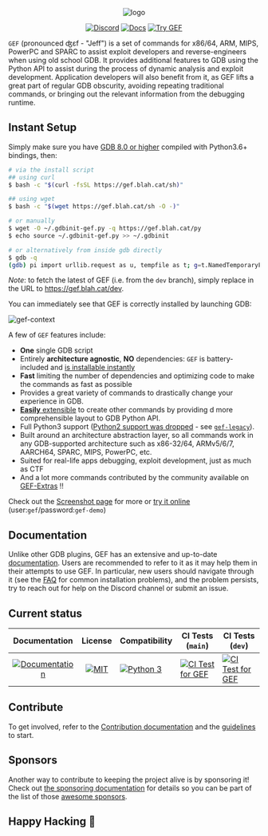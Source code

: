<p align="center">
  <img src="https://i.imgur.com/o0L8lPN.png" alt="logo"/>
</p>

<p align="center">
    <a href="https://discord.gg/hSbqxxBgRX"><img alt="Discord" src="https://img.shields.io/badge/Discord-BlahCats-yellow"></a>
  <a href="https://hugsy.github.io/gef"><img alt="Docs" src="https://img.shields.io/badge/Docs-gh--pages-brightgreen"></a>
  <a title="Use the IDs: gef/gef-demo" href="https://demo.gef.blah.cat"><img alt="Try GEF" src="https://img.shields.io/badge/Demo-Try%20GEF%20Live-blue"></a>
</p>

`GEF` (pronounced ʤɛf - "Jeff") is a set of commands for x86/64, ARM, MIPS, PowerPC and SPARC to
assist exploit developers and reverse-engineers when using old school GDB. It provides additional
features to GDB using the Python API to assist during the process of dynamic analysis and exploit
development. Application developers will also benefit from it, as GEF lifts a great part of regular
GDB obscurity, avoiding repeating traditional commands, or bringing out the relevant information
from the debugging runtime.

## Instant Setup

Simply make sure you have [GDB 8.0 or higher](https://www.gnu.org/s/gdb) compiled with Python3.6+
bindings, then:

```bash
# via the install script
## using curl
$ bash -c "$(curl -fsSL https://gef.blah.cat/sh)"

## using wget
$ bash -c "$(wget https://gef.blah.cat/sh -O -)"

# or manually
$ wget -O ~/.gdbinit-gef.py -q https://gef.blah.cat/py
$ echo source ~/.gdbinit-gef.py >> ~/.gdbinit

# or alternatively from inside gdb directly
$ gdb -q
(gdb) pi import urllib.request as u, tempfile as t; g=t.NamedTemporaryFile(suffix='-gef.py'); open(g.name, 'wb+').write(u.urlopen('https://tinyurl.com/gef-main').read()); gdb.execute('source %s' % g.name)
```

_Note_: to fetch the latest of GEF (i.e. from the `dev` branch), simply replace in the URL to
<https://gef.blah.cat/dev>.

You can immediately see that GEF is correctly installed by launching GDB:

![gef-context](https://i.imgur.com/E3EuQPs.png)

A few of `GEF` features include:

*  **One** single GDB script
*  Entirely **architecture agnostic**, **NO** dependencies: `GEF` is battery-included and [is
  installable instantly](https://hugsy.github.io/gef/#setup)
*  **Fast** limiting the number of dependencies and optimizing code to make the commands as fast as
  possible
*  Provides a great variety of commands to drastically change your experience in GDB.
*  [**Easily** extensible](https://hugsy.github.io/gef/api/) to create other commands by providing
d more comprehensible layout to GDB Python API.
*  Full Python3 support ([Python2 support was
  dropped](https://github.com/hugsy/gef/releases/tag/2020.03) - see
  [`gef-legacy`](https://github.com/hugsy/gef-legacy)).
*  Built around an architecture abstraction layer, so all commands work in any GDB-supported
  architecture such as x86-32/64, ARMv5/6/7, AARCH64, SPARC, MIPS, PowerPC, etc.
*  Suited for real-life apps debugging, exploit development, just as much as CTF
*  And a lot more commands contributed by the community available on
  [GEF-Extras](https://github.com/hugsy/gef-extras) !!

Check out the [Screenshot page](docs/screenshots.md) for more or [try it
online](https://demo.gef.blah.cat) (user:`gef`/password:`gef-demo`)

## Documentation

Unlike other GDB plugins, GEF has an extensive and up-to-date
[documentation](https://hugsy.github.io/gef/). Users are recommended to refer to it as it may help
them in their attempts to use GEF. In particular, new users should navigate through it (see the
[FAQ](https://hugsy.github.io/gef/faq/) for common installation problems), and the problem persists,
try to reach out for help on the Discord channel or submit an issue.

## Current status

| Documentation |License | Compatibility | CI Tests (`main`) | CI Tests (`dev`) |
|:---:|:---:|:---|--|--|
| [![Documentation](https://github.com/hugsy/gef/actions/workflows/generate-docs.yml/badge.svg)](https://github.com/hugsy/gef/actions/workflows/generate-docs.yml) | [![MIT](https://img.shields.io/packagist/l/doctrine/orm.svg?maxAge=2592000?style=plastic)](https://github.com/hugsy/gef/blob/main/LICENSE) | [![Python 3](https://img.shields.io/badge/Python-3-green.svg)](https://github.com/hugsy/gef/) | [![CI Test for GEF](https://github.com/hugsy/gef/actions/workflows/run-tests.yml/badge.svg)](https://github.com/hugsy/gef/actions/workflows/run-tests.yml) | [![CI Test for GEF](https://github.com/hugsy/gef/actions/workflows/run-tests.yml/badge.svg?branch=dev)](https://github.com/hugsy/gef/actions/workflows/run-tests.yml) |

## Contribute

To get involved, refer to the [Contribution
documentation](https://hugsy.github.io/gef/#contribution) and the
[guidelines](https://github.com/hugsy/gef/blob/dev/.github/CONTRIBUTING.md) to start.

## Sponsors

Another way to contribute to keeping the project alive is by sponsoring it! Check out [the
sponsoring documentation](https://hugsy.github.io/gef/#sponsors) for details so you can be part of
the list of those [awesome sponsors](https://github.com/sponsors/hugsy).

## Happy Hacking 🍻
